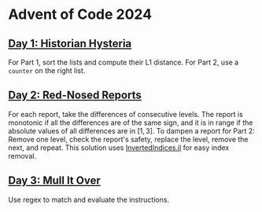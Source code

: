 # Advent of Code 2024

## [Day 1: Historian Hysteria](https://adventofcode.com/2024/day/1)

For Part 1, sort the lists and compute their L1 distance.
For Part 2, use a `counter` on the right list.

## [Day 2: Red-Nosed Reports](https://adventofcode.com/2024/day/2)

For each report, take the differences of consecutive levels.
The report is monotonic if all the differences are of the same sign, and it is in range if the absolute values of all differences are in $[1, 3]$.
To dampen a report for Part 2: Remove one level, check the report's safety, replace the level, remove the next, and repeat.
This solution uses [InvertedIndices.jl](https://github.com/JuliaData/InvertedIndices.jl) for easy index removal.

## [Day 3: Mull It Over](https://adventofcode.com/2024/day/3)

Use regex to match and evaluate the instructions.
